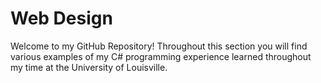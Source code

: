 # Web Design
Welcome to my GitHub Repository!
Throughout this section you will find various examples of my C# programming experience learned throughout my time at the University of Louisville.
